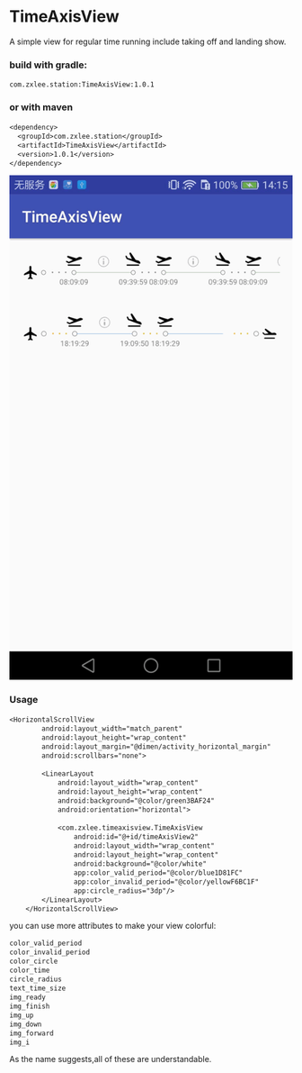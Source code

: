 # TimeAxisView
A simple view for regular time running include taking off and landing show.

### build with gradle:
    com.zxlee.station:TimeAxisView:1.0.1
### or with maven
    <dependency> 
      <groupId>com.zxlee.station</groupId> 
      <artifactId>TimeAxisView</artifactId> 
      <version>1.0.1</version> 
    </dependency>
![](https://github.com/lzxws/TimeAxisView/blob/master/app/doc/movie.gif)
### Usage
```
<HorizontalScrollView
        android:layout_width="match_parent"
        android:layout_height="wrap_content"
        android:layout_margin="@dimen/activity_horizontal_margin"
        android:scrollbars="none">

        <LinearLayout
            android:layout_width="wrap_content"
            android:layout_height="wrap_content"
            android:background="@color/green3BAF24"
            android:orientation="horizontal">

            <com.zxlee.timeaxisview.TimeAxisView
                android:id="@+id/timeAxisView2"
                android:layout_width="wrap_content"
                android:layout_height="wrap_content"
                android:background="@color/white"
                app:color_valid_period="@color/blue1D81FC"
                app:color_invalid_period="@color/yellowF6BC1F"
                app:circle_radius="3dp"/>
        </LinearLayout>
    </HorizontalScrollView>
```
  you can use more attributes to make your view colorful:
  ```
  color_valid_period
  color_invalid_period
  color_circle
  color_time
  circle_radius
  text_time_size
  img_ready
  img_finish
  img_up
  img_down
  img_forward
  img_i
  ```
  As the name suggests,all of these are understandable.
